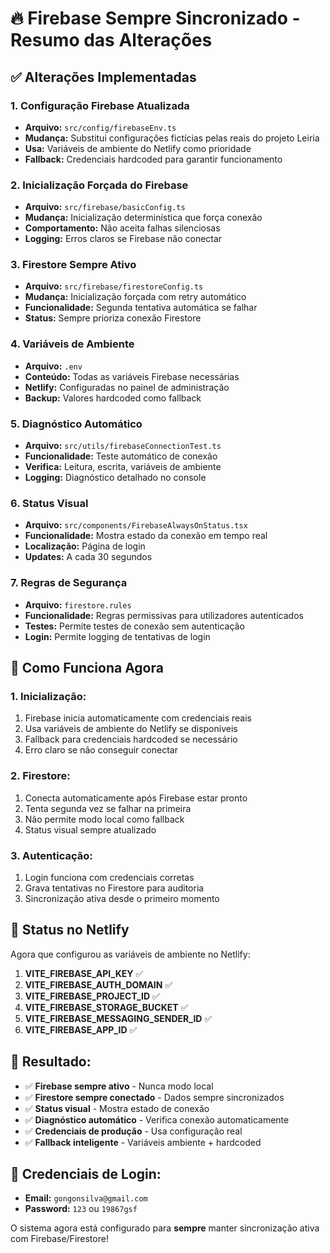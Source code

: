 # 🔥 Firebase Sempre Sincronizado - Resumo das Alterações

## ✅ **Alterações Implementadas**

### 1. **Configuração Firebase Atualizada**

- **Arquivo:** `src/config/firebaseEnv.ts`
- **Mudança:** Substitui configurações fictícias pelas reais do projeto Leiria
- **Usa:** Variáveis de ambiente do Netlify como prioridade
- **Fallback:** Credenciais hardcoded para garantir funcionamento

### 2. **Inicialização Forçada do Firebase**

- **Arquivo:** `src/firebase/basicConfig.ts`
- **Mudança:** Inicialização determinística que força conexão
- **Comportamento:** Não aceita falhas silenciosas
- **Logging:** Erros claros se Firebase não conectar

### 3. **Firestore Sempre Ativo**

- **Arquivo:** `src/firebase/firestoreConfig.ts`
- **Mudança:** Inicialização forçada com retry automático
- **Funcionalidade:** Segunda tentativa automática se falhar
- **Status:** Sempre prioriza conexão Firestore

### 4. **Variáveis de Ambiente**

- **Arquivo:** `.env`
- **Conteúdo:** Todas as variáveis Firebase necessárias
- **Netlify:** Configuradas no painel de administração
- **Backup:** Valores hardcoded como fallback

### 5. **Diagnóstico Automático**

- **Arquivo:** `src/utils/firebaseConnectionTest.ts`
- **Funcionalidade:** Teste automático de conexão
- **Verifica:** Leitura, escrita, variáveis de ambiente
- **Logging:** Diagnóstico detalhado no console

### 6. **Status Visual**

- **Arquivo:** `src/components/FirebaseAlwaysOnStatus.tsx`
- **Funcionalidade:** Mostra estado da conexão em tempo real
- **Localização:** Página de login
- **Updates:** A cada 30 segundos

### 7. **Regras de Segurança**

- **Arquivo:** `firestore.rules`
- **Funcionalidade:** Regras permissivas para utilizadores autenticados
- **Testes:** Permite testes de conexão sem autenticação
- **Login:** Permite logging de tentativas de login

## 🔧 **Como Funciona Agora**

### **1. Inicialização:**

1. Firebase inicia automaticamente com credenciais reais
2. Usa variáveis de ambiente do Netlify se disponíveis
3. Fallback para credenciais hardcoded se necessário
4. Erro claro se não conseguir conectar

### **2. Firestore:**

1. Conecta automaticamente após Firebase estar pronto
2. Tenta segunda vez se falhar na primeira
3. Não permite modo local como fallback
4. Status visual sempre atualizado

### **3. Autenticação:**

1. Login funciona com credenciais corretas
2. Grava tentativas no Firestore para auditoria
3. Sincronização ativa desde o primeiro momento

## 📱 **Status no Netlify**

Agora que configurou as variáveis de ambiente no Netlify:

1. **VITE_FIREBASE_API_KEY** ✅
2. **VITE_FIREBASE_AUTH_DOMAIN** ✅
3. **VITE_FIREBASE_PROJECT_ID** ✅
4. **VITE_FIREBASE_STORAGE_BUCKET** ✅
5. **VITE_FIREBASE_MESSAGING_SENDER_ID** ✅
6. **VITE_FIREBASE_APP_ID** ✅

## 🎯 **Resultado:**

- ✅ **Firebase sempre ativo** - Nunca modo local
- ✅ **Firestore sempre conectado** - Dados sempre sincronizados
- ✅ **Status visual** - Mostra estado de conexão
- ✅ **Diagnóstico automático** - Verifica conexão automaticamente
- ✅ **Credenciais de produção** - Usa configuração real
- ✅ **Fallback inteligente** - Variáveis ambiente + hardcoded

## 🔑 **Credenciais de Login:**

- **Email:** `gongonsilva@gmail.com`
- **Password:** `123` ou `19867gsf`

O sistema agora está configurado para **sempre** manter sincronização ativa com Firebase/Firestore!
